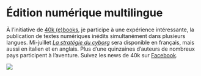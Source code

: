 # Édition numérique multilingue

À l’initiative de [40k (e)books](http://www.40kbooks.com/), je participe à une expérience intéressante, la publication de textes numériques inédits simultanément dans plusieurs langues. Mi-juillet [*La stratégie du cyborg*](https://tcrouzet.com/2010/06/14/aidez-moi-a-devenir-cyborg/) sera disponible en français, mais aussi en italien et en anglais. Plus d’une quinzaines d’auteurs de nombreux pays participent à l’aventure. Suivez les news de 40k sur [Facebook](http://www.facebook.com/pages/40k/122586614419616).

![](https://tcrouzet.com/images_tc/2010/07/40k.png)